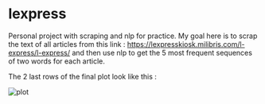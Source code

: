 # lexpress

Personal project with scraping and nlp for practice.
My goal here is to scrap the text of all articles from this link : https://lexpresskiosk.milibris.com/l-express/l-express/ and then use nlp to get the 5 most frequent sequences of two words for each article. 

The 2 last rows of the final plot look like this :

![plot](https://user-images.githubusercontent.com/73222888/166491376-d659fb9d-ab86-488c-8575-a0bf6268085c.png)
